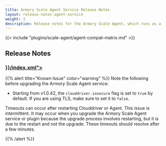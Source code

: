 ```yaml
---
title: Armory Scale Agent Service Release Notes
layout: release-notes-agent-service
weight: 1
description: Release notes for the Armory Scale Agent, which runs as a service and keeps track of your Kubernetes cluster. It works together with the Armory Scale Agent Plugin.
---
```


{{< include "plugins/scale-agent/agent-compat-matrix.md" >}}

## Release Notes

<h3><a class="fas fa-rss" target="_blank" href="{{< ref "/plugins/scale-agent/release-notes/agent-service" >}}/index.xml"></a></h3>

{{% alert title="Known Issue" color="warning" %}}
Note the following before upgrading the Armory Scale Agent service:

- Starting from v1.0.42, the `clouddriver.insecure` flag is set to `true` by default. If you are using TLS, make sure to set it to `false`.

Timeouts can occur after restarting Clouddriver or Agent. This issue is intermittent. It may occur when you upgrade the Armory Scale Agent service or plugin because the upgrade process involves restarting, but it is due to the restart and not the upgrade. These timeouts should resolve after a few minutes.

{{% /alert %}}




